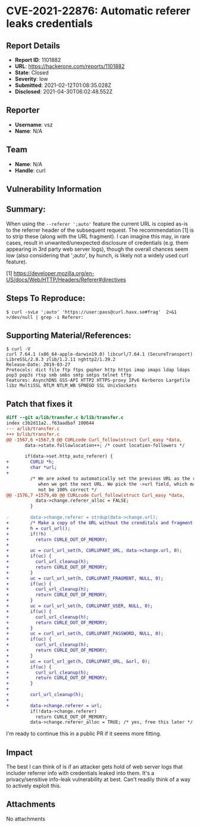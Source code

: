 # CVE-2021-22876: Automatic referer leaks credentials

## Report Details
- **Report ID**: 1101882
- **URL**: https://hackerone.com/reports/1101882
- **State**: Closed
- **Severity**: low
- **Submitted**: 2021-02-12T01:08:35.028Z
- **Disclosed**: 2021-04-30T06:02:48.552Z

## Reporter
- **Username**: vsz
- **Name**: N/A

## Team
- **Name**: N/A
- **Handle**: curl

## Vulnerability Information
## Summary:
When using the `--referer ';auto'` feature the current URL is copied as-is to the referrer header of the subsequent request. The recommendation [1] is to strip these (along with the URL fragment). I can imagine this may, in rare cases, result in unwanted/unexpected disclosure of credentials (e.g. them appearing in 3rd party web server logs), though the overall chances seem low (also considering that ';auto', by hunch, is likely not a widely used curl feature).

[1] https://developer.mozilla.org/en-US/docs/Web/HTTP/Headers/Referer#directives

## Steps To Reproduce:
```
$ curl -svLe ';auto' 'https://user:pass@curl.haxx.se#frag'  2>&1 >/dev/null | grep -i Referer:
```

## Supporting Material/References:
```
$ curl -V                                                                                                
curl 7.64.1 (x86_64-apple-darwin19.0) libcurl/7.64.1 (SecureTransport) LibreSSL/2.8.3 zlib/1.2.11 nghttp2/1.39.2
Release-Date: 2019-03-27
Protocols: dict file ftp ftps gopher http https imap imaps ldap ldaps pop3 pop3s rtsp smb smbs smtp smtps telnet tftp 
Features: AsynchDNS GSS-API HTTP2 HTTPS-proxy IPv6 Kerberos Largefile libz MultiSSL NTLM NTLM_WB SPNEGO SSL UnixSockets
```

## Patch that fixes it
```diff
diff --git a/lib/transfer.c b/lib/transfer.c
index c3b2d11a2..f63aadbaf 100644
--- a/lib/transfer.c
+++ b/lib/transfer.c
@@ -1567,6 +1567,9 @@ CURLcode Curl_follow(struct Curl_easy *data,
       data->state.followlocation++; /* count location-followers */
 
       if(data->set.http_auto_referer) {
+        CURLU *h;
+        char *url;
+
         /* We are asked to automatically set the previous URL as the referer
            when we get the next URL. We pick the ->url field, which may or may
            not be 100% correct */
@@ -1576,7 +1579,40 @@ CURLcode Curl_follow(struct Curl_easy *data,
           data->change.referer_alloc = FALSE;
         }
 
-        data->change.referer = strdup(data->change.url);
+        /* Make a copy of the URL without the crenditals and fragment */
+        h = curl_url();
+        if(!h)
+          return CURLE_OUT_OF_MEMORY;
+
+        uc = curl_url_set(h, CURLUPART_URL, data->change.url, 0);
+        if(uc) {
+          curl_url_cleanup(h);
+          return CURLE_OUT_OF_MEMORY;
+        }
+        uc = curl_url_set(h, CURLUPART_FRAGMENT, NULL, 0);
+        if(uc) {
+          curl_url_cleanup(h);
+          return CURLE_OUT_OF_MEMORY;
+        }
+        uc = curl_url_set(h, CURLUPART_USER, NULL, 0);
+        if(uc) {
+          curl_url_cleanup(h);
+          return CURLE_OUT_OF_MEMORY;
+        }
+        uc = curl_url_set(h, CURLUPART_PASSWORD, NULL, 0);
+        if(uc) {
+          curl_url_cleanup(h);
+          return CURLE_OUT_OF_MEMORY;
+        }
+        uc = curl_url_get(h, CURLUPART_URL, &url, 0);
+        if(uc) {
+          curl_url_cleanup(h);
+          return CURLE_OUT_OF_MEMORY;
+        }
+
+        curl_url_cleanup(h);
+
+        data->change.referer = url;
         if(!data->change.referer)
           return CURLE_OUT_OF_MEMORY;
         data->change.referer_alloc = TRUE; /* yes, free this later */
```

I'm ready to continue this in a public PR if it seems more fitting.

## Impact

The best I can think of is if an attacker gets hold of web server logs that includer referrer info with credentials leaked into them. It's a privacy/sensitive info-leak vulnerability at best. Can't readily think of a way to actively exploit this.

## Attachments
No attachments
